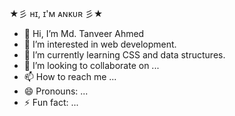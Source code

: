 
★彡 ʜɪ, ɪ'ᴍ ᴀɴᴋᴜʀ 彡★



- 👋 Hi, I’m Md. Tanveer Ahmed
- 👀 I’m interested in web development.
- 🌱 I’m currently learning CSS and data structures.
- 💞️ I’m looking to collaborate on ...
- 📫 How to reach me ...
- 😄 Pronouns: ...
- ⚡ Fun fact: ...

<!---
tanveera2001/tanveera2001 is a ✨ special ✨ repository because its `README.md` (this file) appears on your GitHub profile.
You can click the Preview link to take a look at your changes.
--->

